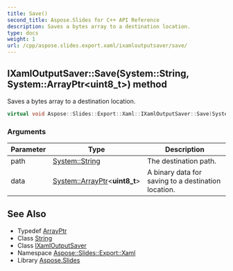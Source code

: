 ```yaml
---
title: Save()
second_title: Aspose.Slides for C++ API Reference
description: Saves a bytes array to a destination location.
type: docs
weight: 1
url: /cpp/aspose.slides.export.xaml/ixamloutputsaver/save/
---
```

## IXamlOutputSaver::Save(System::String, System::ArrayPtr\<uint8_t\>) method


Saves a bytes array to a destination location.

```cpp
virtual void Aspose::Slides::Export::Xaml::IXamlOutputSaver::Save(System::String path, System::ArrayPtr<uint8_t> data)=0
```


### Arguments

| Parameter | Type | Description |
| --- | --- | --- |
| path | [System::String](../../../system/string/) | The destination path. |
| data | [System::ArrayPtr](../../../system/arrayptr/)\<**uint8_t**\> | A binary data for saving to a destination location. |

## See Also

* Typedef [ArrayPtr](../../system/arrayptr/)
* Class [String](../../system/string/)
* Class [IXamlOutputSaver](./)
* Namespace [Aspose::Slides::Export::Xaml](../)
* Library [Aspose.Slides](../../)